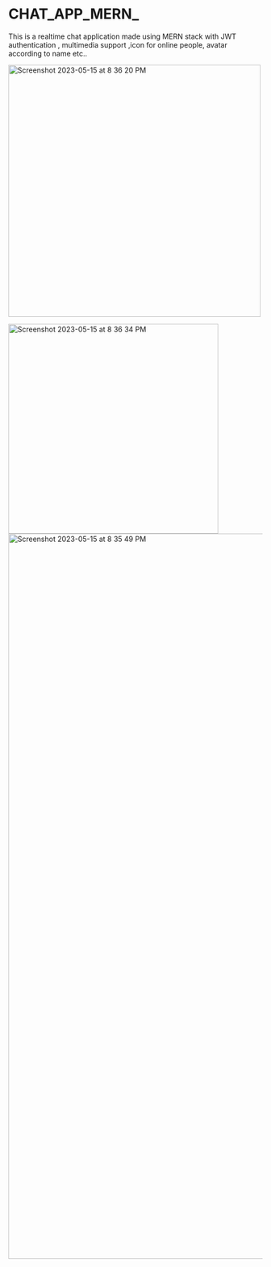 # CHAT_APP_MERN_
This is a realtime chat application made using MERN stack with JWT authentication , multimedia support ,icon for online people, avatar according to name etc..

<img width="500" alt="Screenshot 2023-05-15 at 8 36 20 PM" src="https://github.com/abhishek2021005/CHAT_APP_MERN_/assets/81138182/3ca785c9-d8f4-4afe-99e0-6a59a09c0037"><br>




<img width="416" alt="Screenshot 2023-05-15 at 8 36 34 PM" src="https://github.com/abhishek2021005/CHAT_APP_MERN_/assets/81138182/28edffa7-1667-4c78-8aba-dcb308276a35">
<img width="1439" alt="Screenshot 2023-05-15 at 8 35 49 PM" src="https://github.com/abhishek2021005/CHAT_APP_MERN_/assets/81138182/e27634a7-3b32-46ec-a641-e71dbaa13d26">
